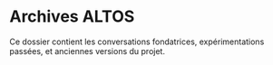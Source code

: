 # Archives ALTOS
Ce dossier contient les conversations fondatrices, expérimentations passées, et anciennes versions du projet.

